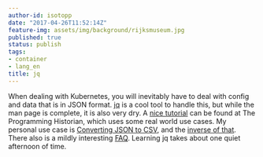 ```yaml
---
author-id: isotopp
date: "2017-04-26T11:52:14Z"
feature-img: assets/img/background/rijksmuseum.jpg
published: true
status: publish
tags:
- container
- lang_en
title: jq
---
```

When dealing with Kubernetes, you will inevitably have to deal with config
and data that is in JSON format. [jq](https://github.com/stedolan/jq) is a
cool tool to handle this, but while the man page is complete, it is also
very dry. A 
[nice tutorial](http://programminghistorian.org/lessons/json-and-jq) can be found
at The Programming Historian, which uses some real world use cases. My
personal use case is 
[Converting JSON to CSV](http://stackoverflow.com/questions/32960857/how-to-convert-arbirtrary-simple-json-to-csv-using-jq),
and the 
[inverse of that](https://github.com/stedolan/jq/wiki/Cookbook#convert-a-csv-file-with-headers-to-json).
There also is a mildly interesting
[FAQ](https://github.com/stedolan/jq/wiki/FAQ). Learning jq takes about one
quiet afternoon of time.
